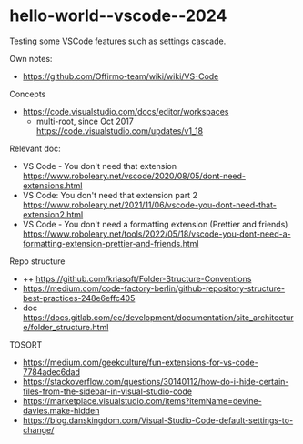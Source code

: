 # hello-world--vscode--2024

Testing some VSCode features such as settings cascade.

Own notes:
* https://github.com/Offirmo-team/wiki/wiki/VS-Code

Concepts
* https://code.visualstudio.com/docs/editor/workspaces
  * multi-root, since Oct 2017 https://code.visualstudio.com/updates/v1_18


Relevant doc:
* VS Code - You don't need that extension https://www.roboleary.net/vscode/2020/08/05/dont-need-extensions.html
* VS Code: You don't need that extension part 2 https://www.roboleary.net/2021/11/06/vscode-you-dont-need-that-extension2.html
* VS Code - You don't need a formatting extension (Prettier and friends) https://www.roboleary.net/tools/2022/05/18/vscode-you-dont-need-a-formatting-extension-prettier-and-friends.html


Repo structure
* ++ https://github.com/kriasoft/Folder-Structure-Conventions
* https://medium.com/code-factory-berlin/github-repository-structure-best-practices-248e6effc405
* doc https://docs.gitlab.com/ee/development/documentation/site_architecture/folder_structure.html


TOSORT
* https://medium.com/geekculture/fun-extensions-for-vs-code-7784adec6dad
* https://stackoverflow.com/questions/30140112/how-do-i-hide-certain-files-from-the-sidebar-in-visual-studio-code
* https://marketplace.visualstudio.com/items?itemName=devine-davies.make-hidden
* https://blog.danskingdom.com/Visual-Studio-Code-default-settings-to-change/
